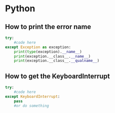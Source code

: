 <!--
Created by Its-Just-Nans - https://github.com/Its-Just-Nans
Copyright Its-Just-Nans
--->

# Python

## How to print the error name

```python
try:
    #code here
except Exception as exception:
    print(type(exception).__name__)
    print(exception.__class__.__name__)
    print(exception.__class__.__qualname__)
```

## How to get the KeyboardInterrupt

```python
try:
    #code here
except KeyboardInterrupt:
    pass
    #or do something
```
